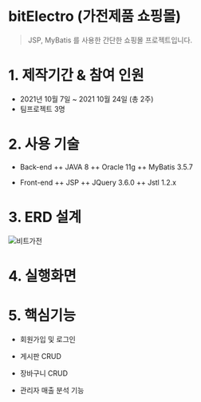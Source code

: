 # bitElectro (가전제품 쇼핑몰)
> JSP, MyBatis 를 사용한 간단한 쇼핑몰 프로젝트입니다.



# 1. 제작기간 & 참여 인원
+ 2021년 10월 7일 ~ 2021 10월 24일 (총 2주)
+ 팀프로젝트 3명



# 2. 사용 기술
+ Back-end
 ++ JAVA 8
 ++ Oracle 11g
 ++ MyBatis 3.5.7

+ Front-end
 ++ JSP
 ++ JQuery 3.6.0
 ++ Jstl 1.2.x
 
 
 
 # 3. ERD 설계
![비트가전](https://user-images.githubusercontent.com/69706762/138577537-0d04f924-6112-4ec3-92db-ae1bbcc5c3d8.png)
 
 
 
 # 4. 실행화면
 
 
 
 
 # 5. 핵심기능
 + 회원가입 및 로그인
 
 + 게시판 CRUD
 
 + 장바구니 CRUD
 
 + 관리자 매출 분석 기능 
